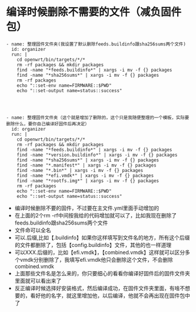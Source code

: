 # 编译时候删除不需要的文件（减负固件包）

    - name: 整理固件文件夹(我设置了默认删除feeds.buildinfo跟sha256sums两个文件)
      id: organizer
      run: |
        cd openwrt/bin/targets/*/*
        rm -rf packages && mkdir packages
        find -name "*feeds.buildinfo*" | xargs -i mv -f {} packages
        find -name "*sha256sums*" | xargs -i mv -f {} packages
        rm -rf packages
        echo "::set-env name=FIRMWARE::$PWD"
        echo "::set-output name=status::success"




    - name: 整理固件文件夹（这个就是增加了删除的，这个只是我随便整理的一个模板，实际要删除什么，要你自己编译好固件后再决定）
      id: organizer
      run: |
        cd openwrt/bin/targets/*/*
        rm -rf packages && mkdir packages
        find -name "*feeds.buildinfo*" | xargs -i mv -f {} packages
        find -name "*version.buildinfo*" | xargs -i mv -f {} packages
        find -name "*sha256sums*" | xargs -i mv -f {} packages
        find -name "*.manifest*" | xargs -i mv -f {} packages
        find -name "*.bin*" | xargs -i mv -f {} packages
        find -name "*efi.vmdk*" | xargs -i mv -f {} packages
        find -name "*rootfs.img*" | xargs -i mv -f {} packages
        rm -rf packages
        echo "::set-env name=FIRMWARE::$PWD"
        echo "::set-output name=status::success"
        
        
-  编译时候删除不要的固件，不过要在主文件.yml里面手动增加的     
- 在上面的2个rm -rf中间按我给的代码增加就可以了，比如我现在删除了feeds.buildinfo跟sha256sums两个文件
- 文件命可以全名
- 可以.后缀,比如【.buildinfo】如果你这样填写到文件名的地方，所有这个后缀的文件都删除了，包括【config.buildinfo】文件，其他的也一样道理
- 可以XXX.后缀的，比如【efi.vmdk】，【combined.vmdk】这样就可以区分多个vmdk分别删除了，我填写efi.vmdk他只会删除这个文件，不会删除combined.vmdk
- 上面那些文件名是怎么来的，你只要细心的看看你编译好固件后的固件文件夹里面就可以看出来了
- 反正编译时候选择好安装格式，然后编译成功，在固件文件夹里面，有啥不想要的，看好他的名字，就这里增加他，以后编译，他就不会再出现在固件包中了
